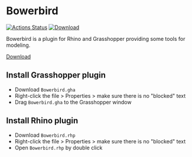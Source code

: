 Bowerbird
=========

[![Actions Status](https://github.com/oberbichler/Bowerbird/workflows/CI/badge.svg?branch=master)](https://github.com/oberbichler/Bowerbird/actions) [![Download](https://img.shields.io/github/downloads/oberbichler/Bowerbird/total.svg)](https://github.com/oberbichler/Bowerbird/releases/latest)

Bowerbird is a plugin for Rhino and Grasshopper providing some tools for modeling.

[Download](https://github.com/oberbichler/Bowerbird/releases/latest)

## Install Grasshopper plugin

* Download `Bowerbird.gha`
* Right-click the file > Properties > make sure there is no "blocked" text
* Drag `Bowerbird.gha` to the Grasshopper window


## Install Rhino plugin

* Download `Bowerbird.rhp`
* Right-click the file > Properties > make sure there is no "blocked" text
* Open `Bowerbird.rhp` by double click
